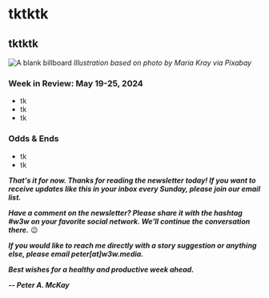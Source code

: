 # tktktk
## tktktk

![A blank billboard](https://blog.pmckay.com/img/billboard-3840.jpg)
*Illustration based on photo by Maria Kray via Pixabay*

<!--

Lede item. ~450 words. Do a CTA for sponsors. Craft offer as well to follow up if/when msgs come in.

-->

### Week in Review: May 19-25, 2024

<!-- Prompt: Leo, please summarize the news article in this browser tab. I'm looking for a paragraph of 2-3 conversational sentences, suitable to use in a newsletter I'm working on. -->

- tk
- tk
- tk

### Odds & Ends

- tk
- tk

_**That's it for now. Thanks for reading the newsletter today! If you want to receive updates like this in your inbox every Sunday, please join our email list.**_

_**Have a comment on the newsletter? Please share it with the hashtag #w3w on your favorite social network. We'll continue the conversation there.**_ 😉

_**If you would like to reach me directly with a story suggestion or anything else, please email peter[at]w3w.media.**_

_**Best wishes for a healthy and productive week ahead.**_  

_**-- Peter A. McKay**_  
